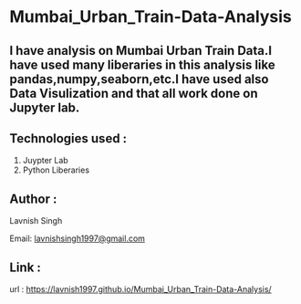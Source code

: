 # Mumbai_Urban_Train-Data-Analysis

## I have analysis on Mumbai Urban Train Data.I have used many liberaries in this analysis like pandas,numpy,seaborn,etc.I have used also Data Visulization and that all work done on Jupyter lab.

## Technologies used :
   1. Juypter Lab
   2. Python Liberaries

## Author :
   Lavnish Singh
   
   Email: lavnishsingh1997@gmail.com

## Link :
   url : https://lavnish1997.github.io/Mumbai_Urban_Train-Data-Analysis/
